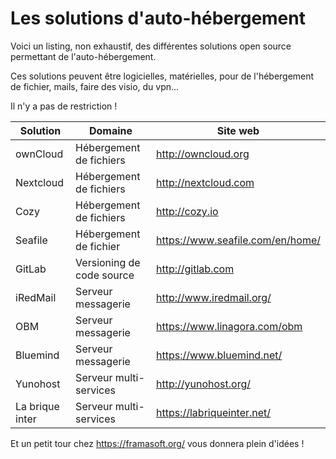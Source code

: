 # Les solutions d'auto-hébergement

Voici un listing, non exhaustif,
des différentes solutions open source permettant de l'auto-hébergement.

Ces solutions peuvent être logicielles, matérielles,
pour de l'hébergement de fichier, mails, faire des visio, du vpn...

Il n'y a pas de restriction !

| Solution | Domaine | Site web |
| -- | -- | -- |
| ownCloud | Hébergement de fichiers | http://owncloud.org |
| Nextcloud | Hébergement de fichiers | http://nextcloud.com |
| Cozy | Hébergement de fichiers | http://cozy.io |
| Seafile | Hébergement de fichier | https://www.seafile.com/en/home/ |
| GitLab | Versioning de code source | http://gitlab.com |
| iRedMail | Serveur messagerie | http://www.iredmail.org/ |
| OBM | Serveur messagerie | https://www.linagora.com/obm |
| Bluemind | Serveur messagerie | https://www.bluemind.net/ |
| Yunohost | Serveur multi-services | http://yunohost.org/ |
| La brique inter | Serveur multi-services |  https://labriqueinter.net/ |

Et un petit tour chez https://framasoft.org/ vous donnera plein d'idées !
